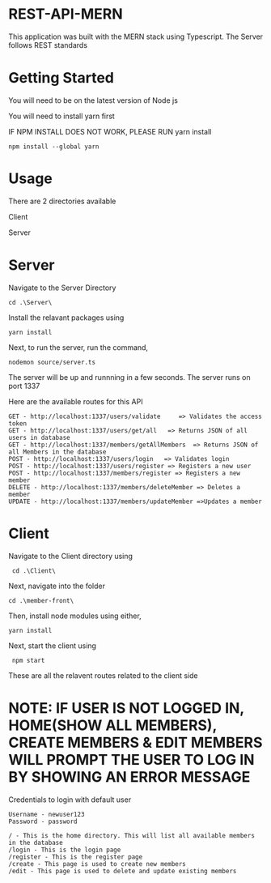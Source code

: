 # REST-API-MERN

This application was built with the MERN stack using Typescript. The Server follows REST standards

# Getting Started
You will need to be on the latest version of Node js

You will need to install yarn first

IF NPM INSTALL DOES NOT WORK, PLEASE RUN yarn install

``npm install --global yarn``

# Usage



There are 2 directories available

Client

Server

# Server

Navigate to the Server Directory 

``cd .\Server\``

Install the relavant packages using

``yarn install``

Next, to run the server, run the command,

``nodemon source/server.ts``

The server will be up and runnning in a few seconds. The server runs on port 1337

Here are the available routes for this API
````
GET - http://localhost:1337/users/validate     => Validates the access token
GET - http://localhost:1337/users/get/all   => Returns JSON of all users in database
GET - http://localhost:1337/members/getAllMembers  => Returns JSON of all Members in the database
POST - http://localhost:1337/users/login   => Validates login
POST - http://localhost:1337/users/register => Registers a new user
POST - http://localhost:1337/members/register => Registers a new member
DELETE - http://localhost:1337/members/deleteMember => Deletes a member
UPDATE - http://localhost:1337/members/updateMember =>Updates a member

````

# Client

Navigate to the Client directory using

`` cd .\Client\``

Next, navigate into the folder

``cd .\member-front\``


Then, install node modules using either,

``yarn install``

Next, start the client using 

`` npm start``

These are all the relavent routes related to the client side

# NOTE: IF USER IS NOT LOGGED IN, HOME(SHOW ALL MEMBERS), CREATE MEMBERS & EDIT MEMBERS WILL PROMPT THE USER TO LOG IN BY SHOWING AN ERROR MESSAGE

Credentials to login with default user 

````
Username - newuser123
Password - password
````

````
/ - This is the home directory. This will list all available members in the database
/login - This is the login page
/register - This is the register page
/create - This page is used to create new members
/edit - This page is used to delete and update existing members

````


